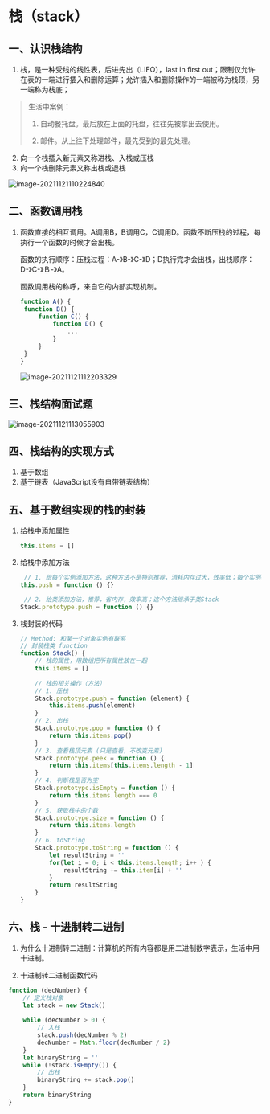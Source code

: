 # 栈（stack）

## 一、认识栈结构

1. 栈，是一种受线的线性表，后进先出（LIFO），last in first out；限制仅允许在表的一端进行插入和删除运算；允许插入和删除操作的一端被称为栈顶，另一端称为栈底；

> 生活中案例：
>
> 1. 自动餐托盘。最后放在上面的托盘，往往先被拿出去使用。
>
> 2. 邮件。从上往下处理邮件，最先受到的最先处理。

2. 向一个栈插入新元素又称进栈、入栈或压栈
3. 向一个栈删除元素又称出栈或退栈

![image-20211121110224840](@alias/image-20211121110224840.png)



## 二、函数调用栈

1. 函数直接的相互调用。A调用B，B调用C，C调用D。函数不断压栈的过程，每执行一个函数的时候才会出栈。

   函数的执行顺序：压栈过程：A-》B-》C-》D；D执行完才会出栈，出栈顺序：D-》C-》Ｂ-》A。

   函数调用栈的称呼，来自它的内部实现机制。

   ```js
   function A() {
   	function B() {
   		function C() {
   			function D() {
   				...
   			}
   		}
   	}
   }
   ```

   ![image-20211121112203329](@alias/image-20211121112203329.png)

## 三、栈结构面试题

![image-20211121113055903](@alias/image-20211121113055903.png)



## 四、栈结构的实现方式

1. 基于数组
2. 基于链表（JavaScript没有自带链表结构）



## 五、基于数组实现的栈的封装

1. 给栈中添加属性

   ```js
   this.items = []
   ```

2. 给栈中添加方法

   ```js
    // 1. 给每个实例添加方法，这种方法不是特别推荐，消耗内存过大，效率低；每个实例都生成了一个方法。
   this.push = function () {}
   
    // 2. 给类添加方法，推荐，省内存，效率高；这个方法继承于类Stack
   Stack.prototype.push = function () {}
   ```

3. 栈封装的代码

   ```js
   // Method: 和某一个对象实例有联系
   // 封装栈类 function
   function Stack() {
       // 栈的属性，用数组把所有属性放在一起
       this.items = []
       
       // 栈的相关操作（方法）
       // 1. 压栈
       Stack.prototype.push = function (element) {
           this.items.push(element)
       }
       // 2. 出栈
       Stack.prototype.pop = function () {
           return this.items.pop()
       }
       // 3. 查看栈顶元素 (只是查看，不改变元素)
       Stack.prototype.peek = function () {
           return this.items[this.items.length - 1]
       }
       // 4. 判断栈是否为空
       Stack.prototype.isEmpty = function () {
           return this.items.length === 0
       }
       // 5. 获取栈中的个数
       Stack.prototype.size = function () {
           return this.items.length
       }
       // 6. toString
       Stack.prototype.toString = function () {
           let resultString = ''
           for(let i = 0; i < this.items.length; i++ ) {
               resultString += this.item[i] + ''
           }
           return resultString
       }
   }
   ```

   

## 六、栈 - 十进制转二进制

1. 为什么十进制转二进制：计算机的所有内容都是用二进制数字表示，生活中用十进制。

2. 十进制转二进制函数代码

```js
function (decNumber) {
    // 定义栈对象
    let stack = new Stack()
    
    while (decNumber > 0) {
        // 入栈
        stack.push(decNumber % 2)
        decNumber = Math.floor(decNumber / 2)
    }
    let binaryString = ''
    while (!stack.isEmpty()) {
        // 出栈
        binaryString += stack.pop()
    }
    return binaryString
}
```

<Valine></Valine>
   
   
